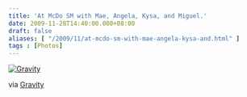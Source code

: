 ```yaml
---
title: 'At McDo SM with Mae, Angela, Kysa, and Miguel.'
date: 2009-11-28T14:40:00.000+08:00
draft: false
aliases: [ "/2009/11/at-mcdo-sm-with-mae-angela-kysa-and.html" ]
tags : [Photos]
---
```


  
[![Gravity](http://jon.doblados.net/wp-content/uploads/2009/11/Gravity2.jpg.scaled10002-300x225.jpg)](http://jon.doblados.net/wp-content/uploads/2009/11/Gravity2.jpg.scaled10002.jpg)  

  

  

via [Gravity](http://mobileways.de/gravity)